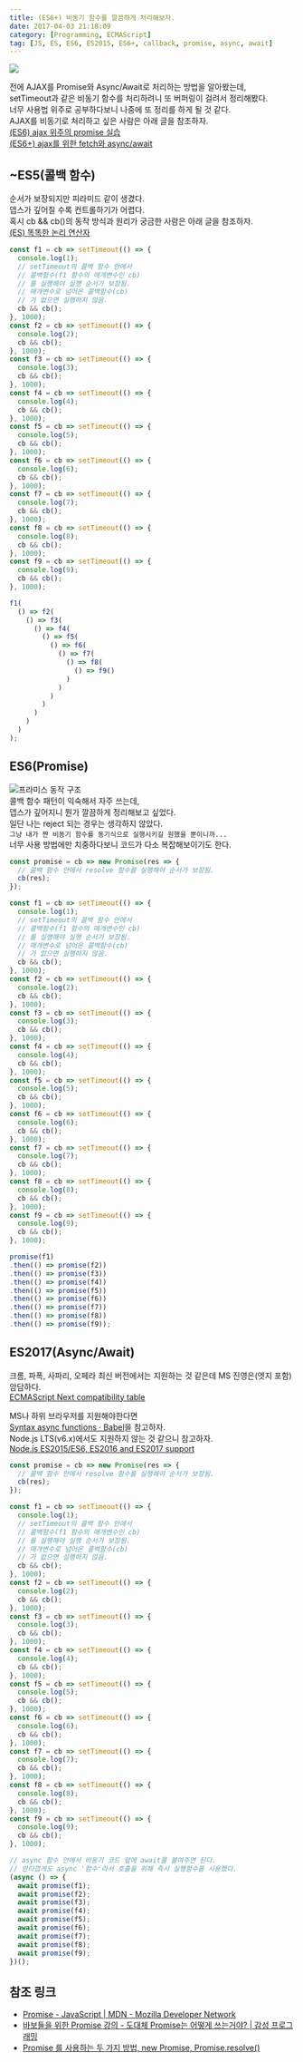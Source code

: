 ```yaml
---
title: (ES6+) 비동기 함수를 깔끔하게 처리해보자. 
date: 2017-04-03 21:18:09
category: [Programming, ECMAScript]
tag: [JS, ES, ES6, ES2015, ES6+, callback, promise, async, await]
---
```

![](js-async-function/thumb.png)

전에 AJAX를 Promise와 Async/Await로 처리하는 방법을 알아봤는데,  
setTimeout과 같은 비동기 함수를 처리하려니 또 버퍼링이 걸려서 정리해봤다.  
너무 사용법 위주로 공부하다보니 나중에 또 정리를 하게 될 것 같다.  
AJAX를 비동기로 처리하고 싶은 사람은 아래 글을 참조하자.  
[(ES6) ajax 위주의 promise 실습](/2017/01/21/ES6-Promise-with-ajax/)  
[(ES6+) ajax를 위한 fetch와 async/await](/2017/01/25/ES6-ajax-with-fetch/)  

## ~ES5(콜백 함수)
순서가 보장되지만 피라미드 같이 생겼다.  
뎁스가 깊어질 수록 컨트롤하기가 어렵다.  
혹시 cb && cb()의 동작 방식과 원리가 궁금한 사람은 아래 글을 참조하자.  
[(ES) 똑똑한 논리 연산자](/2017/02/13/es-logical-operator/#원리-파악)  
```javascript
const f1 = cb => setTimeout(() => {
  console.log(1);
  // setTimeout의 콜백 함수 안에서
  // 콜백함수(f1 함수의 매개변수인 cb)
  // 를 실행해야 실행 순서가 보장됨.
  // 매개변수로 넘어온 콜백함수(cb)
  // 가 없으면 실행하지 않음.
  cb && cb();
}, 1000);
const f2 = cb => setTimeout(() => {
  console.log(2);
  cb && cb();
}, 1000);
const f3 = cb => setTimeout(() => {
  console.log(3);
  cb && cb();
}, 1000);
const f4 = cb => setTimeout(() => {
  console.log(4);
  cb && cb();
}, 1000);
const f5 = cb => setTimeout(() => {
  console.log(5);
  cb && cb();
}, 1000);
const f6 = cb => setTimeout(() => {
  console.log(6);
  cb && cb();
}, 1000);
const f7 = cb => setTimeout(() => {
  console.log(7);
  cb && cb();
}, 1000);
const f8 = cb => setTimeout(() => {
  console.log(8);
  cb && cb();
}, 1000);
const f9 = cb => setTimeout(() => {
  console.log(9);
  cb && cb();
}, 1000);

f1(
  () => f2(
    () => f3(
      () => f4(
        () => f5(
          () => f6(
            () => f7(
              () => f8(
                () => f9()
              )
            )
          )
        )
      )
    )
  )
);
```

## ES6(Promise)
![프라미스 동작 구조](js-async-function/promises.png)  
콜백 함수 패턴이 익숙해서 자주 쓰는데,  
뎁스가 깊어지니 뭔가 깔끔하게 정리해보고 싶었다.  
일단 나는 reject 되는 경우는 생각하지 않았다.  
`그냥 내가 짠 비동기 함수를 동기식으로 실행시키길 원했을 뿐이니까...`  
너무 사용 방법에만 치중하다보니 코드가 다소 복잡해보이기도 한다.  
```javascript
const promise = cb => new Promise(res => {
  // 콜백 함수 안에서 resolve 함수를 실행해야 순서가 보장됨.
  cb(res);
});

const f1 = cb => setTimeout(() => {
  console.log(1);
  // setTimeout의 콜백 함수 안에서
  // 콜백함수(f1 함수의 매개변수인 cb)
  // 를 실행해야 실행 순서가 보장됨.
  // 매개변수로 넘어온 콜백함수(cb)
  // 가 없으면 실행하지 않음.
  cb && cb();
}, 1000);
const f2 = cb => setTimeout(() => {
  console.log(2);
  cb && cb();
}, 1000);
const f3 = cb => setTimeout(() => {
  console.log(3);
  cb && cb();
}, 1000);
const f4 = cb => setTimeout(() => {
  console.log(4);
  cb && cb();
}, 1000);
const f5 = cb => setTimeout(() => {
  console.log(5);
  cb && cb();
}, 1000);
const f6 = cb => setTimeout(() => {
  console.log(6);
  cb && cb();
}, 1000);
const f7 = cb => setTimeout(() => {
  console.log(7);
  cb && cb();
}, 1000);
const f8 = cb => setTimeout(() => {
  console.log(8);
  cb && cb();
}, 1000);
const f9 = cb => setTimeout(() => {
  console.log(9);
  cb && cb();
}, 1000);

promise(f1)
.then(() => promise(f2))
.then(() => promise(f3))
.then(() => promise(f4))
.then(() => promise(f5))
.then(() => promise(f6))
.then(() => promise(f7))
.then(() => promise(f8))
.then(() => promise(f9));
```

## ES2017(Async/Await)
크롬, 파폭, 사파리, 오페라 최신 버전에서는 지원하는 것 같은데 MS 진영은(엣지 포함) 암담하다.  
[ECMAScript Next compatibility table](http://kangax.github.io/compat-table/es2016plus/#test-async_functions)

MS나 하위 브라우저를 지원해야한다면  
[Syntax async functions · Babel](https://babeljs.io/docs/plugins/syntax-async-functions/)을 참고하자.  
Node.js LTS(v6.x)에서도 지원하지 않는 것 같으니 참고하자.  
[Node.js ES2015/ES6, ES2016 and ES2017 support](http://node.green/#ES2017-features-async-functions)
```javascript
const promise = cb => new Promise(res => {
  // 콜백 함수 안에서 resolve 함수를 실행해야 순서가 보장됨.
  cb(res);
});

const f1 = cb => setTimeout(() => {
  console.log(1);
  // setTimeout의 콜백 함수 안에서
  // 콜백함수(f1 함수의 매개변수인 cb)
  // 를 실행해야 실행 순서가 보장됨.
  // 매개변수로 넘어온 콜백함수(cb)
  // 가 없으면 실행하지 않음.
  cb && cb();
}, 1000);
const f2 = cb => setTimeout(() => {
  console.log(2);
  cb && cb();
}, 1000);
const f3 = cb => setTimeout(() => {
  console.log(3);
  cb && cb();
}, 1000);
const f4 = cb => setTimeout(() => {
  console.log(4);
  cb && cb();
}, 1000);
const f5 = cb => setTimeout(() => {
  console.log(5);
  cb && cb();
}, 1000);
const f6 = cb => setTimeout(() => {
  console.log(6);
  cb && cb();
}, 1000);
const f7 = cb => setTimeout(() => {
  console.log(7);
  cb && cb();
}, 1000);
const f8 = cb => setTimeout(() => {
  console.log(8);
  cb && cb();
}, 1000);
const f9 = cb => setTimeout(() => {
  console.log(9);
  cb && cb();
}, 1000);

// async 함수 안에서 비동기 코드 앞에 await를 붙여주면 된다.
// 안타깝게도 async '함수'라서 호출을 위해 즉시 실행함수를 사용했다.
(async () => {
  await promise(f1);
  await promise(f2);
  await promise(f3);
  await promise(f4);
  await promise(f5);
  await promise(f6);
  await promise(f7);
  await promise(f8);
  await promise(f9);
})();
```

## 참조 링크
* [Promise - JavaScript | MDN - Mozilla Developer Network](https://developer.mozilla.org/ko/docs/Web/JavaScript/Reference/Global_Objects/Promise)  
* [바보들을 위한 Promise 강의 - 도대체 Promise는 어떻게 쓰는거야? | 감성 프로그래밍](http://programmingsummaries.tistory.com/325)  
* [Promise 를 사용하는 두 가지 방법, new Promise, Promise.resolve()](http://han41858.tistory.com/11)